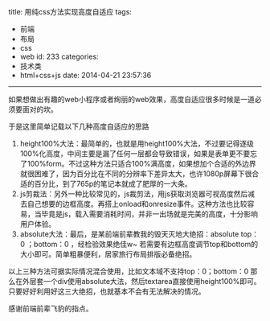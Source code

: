 title: 用纯css方法实现高度自适应
tags:
  - 前端
  - 布局
  - css
  - web
id: 233
categories:
  - 技术类
  - html+css+js
date: 2014-04-21 23:57:36
---

如果想做出有趣的web小程序或者绚丽的web效果，高度自适应很多时候是一道必须要面对的坎。

于是这里简单记载以下几种高度自适应的思路
<!-- more -->
1.  height100%大法：最简单的，也就是用height100%大法，不过要记得逐级100%化高度，中间主要是漏了任何一层都会导致错误，如果是表单更不要忘了100%form。不过这种方法只适合100%满高度，如果想加个合适的外边界就很困难了，因为百分比在不同的分辨率下差异太大，也许1080p屏幕下很合适的百分比，到了765p的笔记本就成了肥厚的一大条。
2.  js剪裁法：另外一种比较常见的，js裁剪法，用js获取浏览器可视高度然后减去自己想要的边框高度。再搭上onload和onresize事件。这种方法也比较容易，当毕竟是js，载入需要消耗时间，并非一出场就是完美的高度，十分影响用户体验。
3.  absolute大法：最后，是某前端前辈教我的毁天灭地大绝招：absolute top：0 ；bottom：0 ，经检验效果绝佳w~ 若需要有边框高度调节top和bottom的大小即可。简单粗暴便利，居家旅行布局排版必备绝招。

以上三种方法可据实际情况混合使用，比如文本域不支持top：0；bottom：0 那么在外层套一个div使用absolute大法，然后textarea直接使用height100%即可。只要好好利用好这三大绝招，也就基本不会有无法解决的情况。

感谢前端前辈飞豹的指点。

&nbsp;